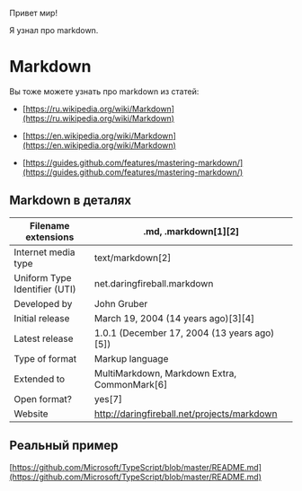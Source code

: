 ﻿Привет мир!

Я узнал про markdown.
 
 

# Markdown

Вы тоже можете узнать про markdown из статей:

* [https://ru.wikipedia.org/wiki/Markdown](https://ru.wikipedia.org/wiki/Markdown)

* [https://en.wikipedia.org/wiki/Markdown](https://en.wikipedia.org/wiki/Markdown)

* [https://guides.github.com/features/mastering-markdown/](https://guides.github.com/features/mastering-markdown/)

 

## Markdown в деталях

Filename extensions            |          .md, .markdown[1][2]
-------------------------------|------------------------------------
Internet media type            |           text/markdown[2]
Uniform Type Identifier (UTI)  |   net.daringfireball.markdown
Developed by                   |                John Gruber
Initial release                |                    March 19, 2004 (14 years ago)[3][4]
Latest release                 |                  1.0.1 (December 17, 2004 (13 years ago)[5])
Type of format                 |                Markup language
Extended to                    |                   MultiMarkdown, Markdown Extra, CommonMark[6]
Open format?                   |                yes[7]
Website                        |                      http://daringfireball.net/projects/markdown

## Реальный пример

[https://github.com/Microsoft/TypeScript/blob/master/README.md](https://github.com/Microsoft/TypeScript/blob/master/README.md)